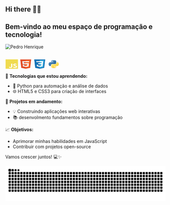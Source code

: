 ## Hi there  👨‍💻


## Bem-vindo ao meu espaço de programação e tecnologia!

![Pedro Henrique](https://github.com/user-attachments/assets/10e476d7-0111-4680-b58d-2e1f6fc2819d)


<div style="display: inline_block"><br>
  <img align="center" alt="Tech-Js" height="30" width="40" src="https://raw.githubusercontent.com/devicons/devicon/master/icons/javascript/javascript-plain.svg">
  <img align="center" alt="Tech-HTML" height="30" width="40" src="https://raw.githubusercontent.com/devicons/devicon/master/icons/html5/html5-original.svg">
  <img align="center" alt="Tech-CSS" height="30" width="40" src="https://raw.githubusercontent.com/devicons/devicon/master/icons/css3/css3-original.svg">
  <img align="center" alt="Tech-Python" height="30" width="40" src="https://raw.githubusercontent.com/devicons/devicon/master/icons/python/python-original.svg">
</div>


🌱 **Tecnologias que estou aprendendo:**
- 🐍 Python para automação e análise de dados
- 🌐 HTML5 e CSS3 para criação de interfaces

🚀 **Projetos em andamento:**
- 💡 Construindo aplicações web interativas
- 📚 desenvolmento fundamentos sobre programação

📈 **Objetivos:**
- Aprimorar minhas habilidades em JavaScript
- Contribuir com projetos open-source

Vamos crescer juntos! 💻✨



<picture align="center">
  <source media="(prefers-color-scheme: dark)" srcset="https://raw.githubusercontent.com/phe-dev/phe-dev/output/github-contribution-grid-snake-dark.svg">
  <source media="(prefers-color-scheme: light)" srcset="https://raw.githubusercontent.com/phe-dev/phe-dev/output/github-contribution-grid-snake-dark.svg">
  <img align="center" alt="github contribution grid snake animation" src="https://raw.githubusercontent.com/phe-dev/phe-dev/output/github-contribution-grid-snake.svg">
</picture>






